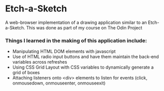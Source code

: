 # Etch-a-Sketch
 A web-browser implementation of a drawing application similar to an Etch-a-Sketch. This was done as part of my course on The Odin Project

 ### Things I learned in the making of this application include:

 * Manipulating HTML DOM elements with javascript 
 * Use of HTML radio input buttons and have them maintain the back-end variables across refreshes
 * Using CSS Grid Layout with CSS variables to dynamically generate a grid of boxes
 * Attaching listeners onto \<div\> elements to listen for events (click, onmousedown, onmouseenter, onmouseexit)
 

